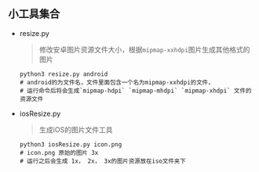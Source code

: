 ## 小工具集合

* resize.py

  >    修改安卓图片资源文件大小，根据`mipmap-xxhdpi`图片生成其他格式的图片

  ```shell
  python3 resize.py android
  # android的为文件名，文件里面包含一个名为mipmap-xxhdpi的文件，
  # 运行命令后将会生成`mipmap-hdpi` `mipmap-mhdpi` `mipmap-xhdpi` 文件的资源文件
  ```

* iosResize.py

  > 生成iOS的图片文件工具

  ```shell
  python3 iosResize.py icon.png
  # icon.png 原始的图片 3x
  # 运行之后会生成 1x， 2x， 3x的图片资源放在iso文件夹下
  ```

  ​